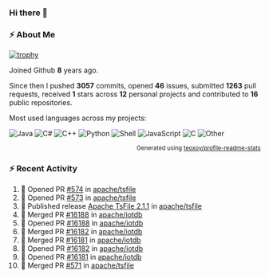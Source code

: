 ### Hi there 👋

### :zap: About Me

[![trophy](https://github-profile-trophy.vercel.app/?username=HTHou&theme=onedark)](https://github.com/ryo-ma/github-profile-trophy)
   
Joined Github **8** years ago.

Since then I pushed **3057** commits, opened **46** issues, submitted **1263** pull requests, received **1** stars across **12** personal projects and contributed to **16** public repositories.

Most used languages across my projects:

![Java](https://img.shields.io/static/v1?style=flat-square&label=%E2%A0%80&color=555&labelColor=%23b07219&message=Java%EF%B8%B188.7%25)
![C#](https://img.shields.io/static/v1?style=flat-square&label=%E2%A0%80&color=555&labelColor=%23178600&message=C%23%EF%B8%B13.8%25)
![C++](https://img.shields.io/static/v1?style=flat-square&label=%E2%A0%80&color=555&labelColor=%23f34b7d&message=C%2B%2B%EF%B8%B12.7%25)
![Python](https://img.shields.io/static/v1?style=flat-square&label=%E2%A0%80&color=555&labelColor=%233572A5&message=Python%EF%B8%B11.4%25)
![Shell](https://img.shields.io/static/v1?style=flat-square&label=%E2%A0%80&color=555&labelColor=%2389e051&message=Shell%EF%B8%B10.7%25)
![JavaScript](https://img.shields.io/static/v1?style=flat-square&label=%E2%A0%80&color=555&labelColor=%23f1e05a&message=JavaScript%EF%B8%B10.5%25)
![C](https://img.shields.io/static/v1?style=flat-square&label=%E2%A0%80&color=555&labelColor=%23555555&message=C%EF%B8%B10.4%25)
![Other](https://img.shields.io/static/v1?style=flat-square&label=%E2%A0%80&color=555&labelColor=%23ededed&message=Other%EF%B8%B11.5%25)

<p align="right"><sub>Generated using <a href="https://github.com/marketplace/actions/profile-readme-stats">teoxoy/profile-readme-stats</a></sub></p>


<!--![](https://github.com/HTHou/HTHou/blob/output/github-contribution-grid-snake.svg)-->

<!--![Haonan Hou's github stats](https://github-readme-stats.vercel.app/api?username=HTHou&count_private=true&show_icons=true&theme=onedark)-->

<!--![Haonan Hou's wakatime stats](https://github-readme-stats.vercel.app/api/wakatime?username=HTHou&layout=compact&theme=onedark)-->

<!--![Top Langs](https://github-readme-stats.vercel.app/api/top-langs/?username=HTHou&theme=onedark&layout=compact)-->

### :zap: Recent Activity
<!--START_SECTION:activity-->
1. 💪 Opened PR [#574](https://github.com/apache/tsfile/pull/574) in [apache/tsfile](https://github.com/apache/tsfile)
2. 💪 Opened PR [#573](https://github.com/apache/tsfile/pull/573) in [apache/tsfile](https://github.com/apache/tsfile)
3. 🚀 Published release [Apache TsFile 2.1.1](https://github.com/apache/tsfile/releases/tag/v2.1.1) in [apache/tsfile](https://github.com/apache/tsfile)
4. 🎉 Merged PR [#16188](https://github.com/apache/iotdb/pull/16188) in [apache/iotdb](https://github.com/apache/iotdb)
5. 💪 Opened PR [#16188](https://github.com/apache/iotdb/pull/16188) in [apache/iotdb](https://github.com/apache/iotdb)
6. 🎉 Merged PR [#16182](https://github.com/apache/iotdb/pull/16182) in [apache/iotdb](https://github.com/apache/iotdb)
7. 🎉 Merged PR [#16181](https://github.com/apache/iotdb/pull/16181) in [apache/iotdb](https://github.com/apache/iotdb)
8. 💪 Opened PR [#16182](https://github.com/apache/iotdb/pull/16182) in [apache/iotdb](https://github.com/apache/iotdb)
9. 💪 Opened PR [#16181](https://github.com/apache/iotdb/pull/16181) in [apache/iotdb](https://github.com/apache/iotdb)
10. 🎉 Merged PR [#571](https://github.com/apache/tsfile/pull/571) in [apache/tsfile](https://github.com/apache/tsfile)
<!--END_SECTION:activity-->

<!--
**HTHou/HTHou** is a ✨ _special_ ✨ repository because its `README.md` (this file) appears on your GitHub profile.

Here are some ideas to get you started:

- 🔭 I’m currently working on ...
- 🌱 I’m currently learning ...
- 👯 I’m looking to collaborate on ...
- 🤔 I’m looking for help with ...
- 💬 Ask me about ...
- 📫 How to reach me: ...
- 😄 Pronouns: ...
- ⚡ Fun fact: ...
-->
